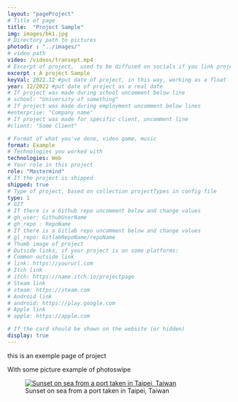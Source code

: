 ```yaml
---
layout: "pageProject"
# Title of page
title:  "Project Sample"
img: images/bk1.jpg
# Directory path to pictures
photodir : "../images/"
# video path
video: /videos/transept.mp4
# Excerpt of project,  used to be diffused on socials if you link project page + used on card
excerpt : A project Sample
keyVal: 2022.12 #put date of project, in this way, working as a float
year: 12/2022 #put date of project as a real date
# If project was made during school uncomment below line
# school: "University of something"
# If project was made during employment uncomment below lines
#enterprise: "Company name"
# If project was made for specific client, uncomment line
#client: "Some Client"

# Format of what you've done, video game, music
format: Example
# Technologies you worked with
technologies: Web
# Your role in this project
role: "Mastermind"
# If the project is shipped
shipped: true
# Type of project, based on collection projectTypes in config file
type: 1
# GIT
# If there is a Github repo uncomment below and change values
# gh_user: GithubUserName
# gh_repo : RepoName
# If there is a Gitlab repo uncomment below and change values
# gl_repo: GitlabRepoName/repoName
# Thumb image of project
# Outside links, if your project is on some platforms:
# Common outside link
# link: https://yoururl.com
# Itch link
# itch: https://name.itch.io/projectpage
# Steam link
# steam: https://steam.com
# Android link
# android: https://play.google.com
# Apple link
# apple: https://apple.com

# If the card should be shown on the website (or hidden)
display: true
---
```

<p>this is an exemple page of project</p>
<p>With some picture example of photoswipe</p>
<div class="project-gallery">
    <figure itemprop="associatedMedia" itemscope itemtype="http://schema.org/ImageObject">
        <a href="{{page.photodir}}bk1.jpg" itemprop="contentUrl" data-size="4013x2158">
          <img class="project-image" src="{{page.photodir}}thumb-bk1.jpg" itemprop="thumbnail" alt="Sunset on sea from a port taken in Taipei, Taiwan" />
        </a>
        <figcaption itemprop="caption description">Sunset on sea from a port taken in Taipei, Taiwan</figcaption>
    </figure>
</div>